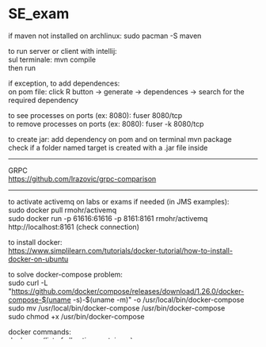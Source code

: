 # SE_exam


if maven not installed on archlinux: sudo pacman -S maven

to run server or client with intellij:  
sul terminale: mvn compile  
then run

if exception, to add dependences:  
on pom file: click R button -> generate -> dependences -> search for the required dependency

to see processes on ports (ex: 8080):  fuser 8080/tcp   
to remove processes on ports (ex: 8080):  fuser -k 8080/tcp  

to create jar: add dependency on pom and on terminal mvn package  
check if a folder named target is created with a .jar file inside

----------------------------------------------------------------------------------------
GRPC  
https://github.com/lrazovic/grpc-comparison  


----------------------------------------------------------------------------------------

to activate activemq on labs or exams if needed (in JMS examples):  
sudo docker pull rmohr/activemq  
sudo docker run -p 61616:61616 -p 8161:8161 rmohr/activemq  
http://localhost:8161 (check connection)  

to install docker:  
https://www.simplilearn.com/tutorials/docker-tutorial/how-to-install-docker-on-ubuntu  

to solve docker-compose problem:  
sudo curl -L "https://github.com/docker/compose/releases/download/1.26.0/docker-compose-$(uname -s)-$(uname -m)"  -o /usr/local/bin/docker-compose  
sudo mv /usr/local/bin/docker-compose /usr/bin/docker-compose  
sudo chmod +x /usr/bin/docker-compose  

docker commands:  
docker ps    (list of all active containers)  
docker stop "container_name"   (stops that container)

----------------------------------------------------------------------------------------

to see versions of java installed:  
sudo archlinux-java status  

to install java16:  
sudo pacman -Syu jdk-openjdk

to solve glibc problem:  
pacman -Sw glibc lib32-glibc  
pacman -S glibc lib32-glibc

to set the wanted version of java:  
sudo archlinux-java set "nome versione stampata in precedenza"

(alternative way to install java16 on archlinux):  
to check if it is installed: java -version  
install jre in arch linux: sudo pacman -sS java | grep jre  
install latest version of jre: sudo pacman -S jre-openjdk  
to install jdk in archlinux: sudo pacman -sS java | grep jdk  
install latest version of jdk: sudo pacman -S jdk-openjdk  

--------------------------------------------------------------------------- 
CREARE PROGETTO MAVEN IN NETBEANS  
new project -> maven -> java application -> i pacchetti chiamali tipo it.uniroma1  
 
--------------------------------------------------------------------------- 
DATABASE  
da terminale: sqlite3 "nomeDB".db  
.databases  
metto path dentro ai paramentri della configurazione del DB con secondo parametro "create"  
es: "path" create  
poi per verificare il contenuto del db: path "stringa scelta"    (dentro a configurazione)  
  
oppure:  
da terminale: sqlite3 path/"nomeDB".db

NB: quando devo inserire il path, se metto le virgolette " " al path mi prende anche gli spazi nei nomi delle cartelle   

---------------------------------------------------------------------------

 CREATE .jar FILE  
 mvn package (nel ternimale) e crea un .jar file nella cartella target
 
 --------------------------------------------------------------------------
 SOAP  
 dentro a WSInterface.java bisogna aggiungere @WebService e l'import  
 dentro a WSImplService-java bisogna aggiungere @WebService(endpointInterface ecc..)  
 
 per vedere gli elementi del db con soap andare su: "http://0.0.0.0:7070/WSInterface?wsdl"  
 
 ------------------------------------------------------------------------------  
 REST  
 per vedere gli elementi del db con rest andare su: "http://localhost:8080/"  

